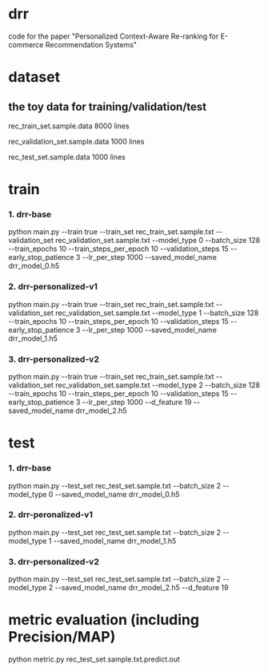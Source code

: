 # drr
code for the paper "Personalized Context-Aware Re-ranking for E-commerce Recommendation Systems"

# dataset  
## the toy data for training/validation/test
rec_train_set.sample.data         8000 lines

rec_validation_set.sample.data    1000 lines

rec_test_set.sample.data          1000 lines


# train
### 1. drr-base

python main.py --train true  --train_set rec_train_set.sample.txt --validation_set rec_validation_set.sample.txt  --model_type 0 --batch_size 128 --train_epochs 10  --train_steps_per_epoch 10  --validation_steps  15  --early_stop_patience  3  --lr_per_step 1000 --saved_model_name drr_model_0.h5

### 2. drr-personalized-v1

python main.py --train true  --train_set rec_train_set.sample.txt --validation_set rec_validation_set.sample.txt  --model_type 1 --batch_size 128 --train_epochs 10  --train_steps_per_epoch 10  --validation_steps  15  --early_stop_patience  3  --lr_per_step 1000 --saved_model_name drr_model_1.h5

### 3. drr-personalized-v2

python main.py --train true  --train_set rec_train_set.sample.txt  --validation_set rec_validation_set.sample.txt  --model_type 2 --batch_size 128 --train_epochs 10  --train_steps_per_epoch 10  --validation_steps  15  --early_stop_patience  3  --lr_per_step 1000 --d_feature 19 --saved_model_name drr_model_2.h5

# test

### 1. drr-base

python main.py --test_set rec_test_set.sample.txt  --batch_size 2 --model_type 0 --saved_model_name drr_model_0.h5

### 2. drr-peronalized-v1

python main.py --test_set rec_test_set.sample.txt  --batch_size 2 --model_type 1 --saved_model_name drr_model_1.h5

### 3. drr-personalized-v2

python main.py --test_set rec_test_set.sample.txt  --batch_size 2 --model_type 2 --saved_model_name drr_model_2.h5 --d_feature 19

# metric evaluation (including Precision/MAP)
python metric.py rec_test_set.sample.txt.predict.out



